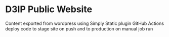# D3IP Public Website
Content exported from wordpress using Simply Static plugin
GitHub Actions deploy code to stage site on push and to production on manual job run
